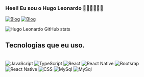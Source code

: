 ### Heei! Eu sou o Hugo Leonardo ✌🏻✌🏻✌🏻

[![Blog](https://img.shields.io/badge/LinkedIn-0077B5?style=for-the-badge&logo=linkedin&logoColor=white)](https://www.linkedin.com/in/hugoleonardoh1/)
[![Blog](https://img.shields.io/badge/GitHub-100000?style=for-the-badge&logo=github&logoColor=white)](https://github.com/HugoLeonardoH)

![Hugo Leonardo GitHub stats](https://github-readme-stats.vercel.app/api?username=HugoLeonardoH1&show_icons=true&theme=dracula)

## Tecnologias que eu uso.

<div style="display: inline_blocks"><br/>
<img align="center" alt="JavaScript" src="https://img.shields.io/badge/JavaScript-323330?style=for-the-badge&logo=javascript&logoColor=F7DF1E"/>
<img align="center" alt="TypeScript" src="https://img.shields.io/badge/TypeScript-007ACC?style=for-the-badge&logo=typescript&logoColor=white"/>
<img align="center" alt="React" src="https://img.shields.io/badge/React-20232A?style=for-the-badge&logo=react&logoColor=61DAFB"/>
<img align="center" alt="React Native" src="https://img.shields.io/badge/React_Native-20232A?style=for-the-badge&logo=react&logoColor=61DAFB"/>
<img align="center" alt="Bootsrap" src="https://img.shields.io/badge/Bootstrap-563D7C?style=for-the-badge&logo=bootstrap&logoColor=white"/>
<img align="center" alt="React Native" src="https://img.shields.io/badge/HTML5-E34F26?style=for-the-badge&logo=html5&logoColor=white"/>
<img align="center" alt="CSS" src="https://img.shields.io/badge/CSS3-1572B6?style=for-the-badge&logo=css3&logoColor=white"/>
<img align="center" alt="MySql" src="https://img.shields.io/badge/MySQL-00000F?style=for-the-badge&logo=mysql&logoColor=white"/>
<img align="center" alt="MySql" src="https://img.shields.io/badge/Figma-F24E1E?style=for-the-badge&logo=figma&logoColor=white"/></div>
